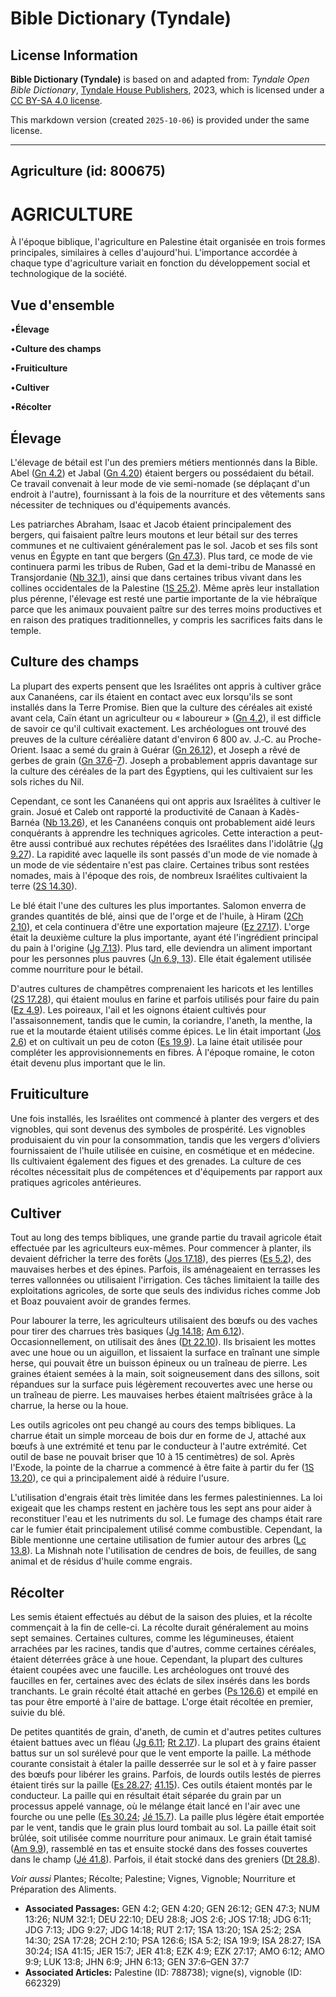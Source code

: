 # Bible Dictionary (Tyndale)

## License Information

**Bible Dictionary (Tyndale)** is based on and adapted from: _Tyndale Open Bible Dictionary_, [Tyndale House Publishers](https://tyndaleopenresources.com/), 2023, which is licensed under a [CC BY-SA 4.0 license](https://creativecommons.org/licenses/by-sa/4.0/legalcode.en).

This markdown version (created `2025-10-06`) is provided under the same license.



--------------------------------

## Agriculture (id: 800675)

AGRICULTURE
===========

À l'époque biblique, l'agriculture en Palestine était organisée en trois formes principales, similaires à celles d'aujourd'hui. L'importance accordée à chaque type d'agriculture variait en fonction du développement social et technologique de la société.

Vue d'ensemble
--------------

•**Élevage**

•**Culture des champs**

•**Fruiticulture**

•**Cultiver**

•**Récolter**

Élevage
-------

L'élevage de bétail est l'un des premiers métiers mentionnés dans la Bible. Abel ([Gn 4\.2](https://ref.ly/Gen4:2)) et Jabal ([Gn 4\.20](https://ref.ly/Gen4:20)) étaient bergers ou possédaient du bétail. Ce travail convenait à leur mode de vie semi\-nomade (se déplaçant d'un endroit à l'autre), fournissant à la fois de la nourriture et des vêtements sans nécessiter de techniques ou d'équipements avancés.

Les patriarches Abraham, Isaac et Jacob étaient principalement des bergers, qui faisaient paître leurs moutons et leur bétail sur des terres communes et ne cultivaient généralement pas le sol. Jacob et ses fils sont venus en Égypte en tant que bergers ([Gn 47\.3](https://ref.ly/Gen47:3)). Plus tard, ce mode de vie continuera parmi les tribus de Ruben, Gad et la demi\-tribu de Manassé en Transjordanie ([Nb 32\.1](https://ref.ly/Num32:1)), ainsi que dans certaines tribus vivant dans les collines occidentales de la Palestine ([1S 25\.2](https://ref.ly/1Sam25:2)). Même après leur installation plus pérenne, l'élevage est resté une partie importante de la vie hébraïque parce que les animaux pouvaient paître sur des terres moins productives et en raison des pratiques traditionnelles, y compris les sacrifices faits dans le temple.

Culture des champs
------------------

La plupart des experts pensent que les Israélites ont appris à cultiver grâce aux Cananéens, car ils étaient en contact avec eux lorsqu'ils se sont installés dans la Terre Promise. Bien que la culture des céréales ait existé avant cela, Caïn étant un agriculteur ou « laboureur » ([Gn 4\.2](https://ref.ly/Gen4:2)), il est difficle de savoir ce qu'il cultivait exactement. Les archéologues ont trouvé des preuves de la culture céréalière datant d'environ 6 800 av. J.‑C. au Proche\-Orient. Isaac a semé du grain à Guérar ([Gn 26\.12](https://ref.ly/Gen26:12)), et Joseph a rêvé de gerbes de grain ([Gn 37\.6](https://ref.ly/Gen37:6-Gen37:7)–[7](https://ref.ly/Gen37:6-Gen37:7)). Joseph a probablement appris davantage sur la culture des céréales de la part des Égyptiens, qui les cultivaient sur les sols riches du Nil.

Cependant, ce sont les Cananéens qui ont appris aux Israélites à cultiver le grain. Josué et Caleb ont rapporté la productivité de Canaan à Kadès\-Barnéa ([Nb 13\.26](https://ref.ly/Num13:26)), et les Cananéens conquis ont probablement aidé leurs conquérants à apprendre les techniques agricoles. Cette interaction a peut\-être aussi contribué aux rechutes répétées des Israélites dans l'idolâtrie ([Jg 9\.27](https://ref.ly/Judg9:27)). La rapidité avec laquelle ils sont passés d'un mode de vie nomade à un mode de vie sédentaire n'est pas claire. Certaines tribus sont restées nomades, mais à l'époque des rois, de nombreux Israélites cultivaient la terre ([2S 14\.30](https://ref.ly/2Sam14:30)).

Le blé était l'une des cultures les plus importantes. Salomon enverra de grandes quantités de blé, ainsi que de l'orge et de l'huile, à Hiram ([2Ch 2\.10](https://ref.ly/2Chr2:10)), et cela continuera d'être une exportation majeure ([Ez 27\.17](https://ref.ly/Ezek27:17)). L'orge était la deuxième culture la plus importante, ayant été l'ingrédient principal du pain à l'origine ([Jg 7\.13](https://ref.ly/Judg7:13)). Plus tard, elle deviendra un aliment important pour les personnes plus pauvres ([Jn 6\.9, 13](https://ref.ly/John6:9,John6:13)). Elle était également utilisée comme nourriture pour le bétail.

D'autres cultures de champêtres comprenaient les haricots et les lentilles ([2S 17\.28](https://ref.ly/2Sam17:28)), qui étaient moulus en farine et parfois utilisés pour faire du pain ([Ez 4\.9](https://ref.ly/Ezek4:9)). Les poireaux, l'ail et les oignons étaient cultivés pour l'assaisonnement, tandis que le cumin, la coriandre, l'aneth, la menthe, la rue et la moutarde étaient utilisés comme épices. Le lin était important ([Jos 2\.6](https://ref.ly/Josh2:6)) et on cultivait un peu de coton ([Es 19\.9](https://ref.ly/Isa19:9)). La laine était utilisée pour compléter les approvisionnements en fibres. À l'époque romaine, le coton était devenu plus important que le lin.

Fruiticulture
-------------

Une fois installés, les Israélites ont commencé à planter des vergers et des vignobles, qui sont devenus des symboles de prospérité. Les vignobles produisaient du vin pour la consommation, tandis que les vergers d'oliviers fournissaient de l'huile utilisée en cuisine, en cosmétique et en médecine. Ils cultivaient également des figues et des grenades. La culture de ces récoltes nécessitait plus de compétences et d'équipements par rapport aux pratiques agricoles antérieures.

Cultiver
--------

Tout au long des temps bibliques, une grande partie du travail agricole était effectuée par les agriculteurs eux\-mêmes. Pour commencer à planter, ils devaient défricher la terre des forêts ([Jos 17\.18](https://ref.ly/Josh17:18)), des pierres ([Es 5\.2](https://ref.ly/Isa5:2)), des mauvaises herbes et des épines. Parfois, ils aménageaient en terrasses les terres vallonnées ou utilisaient l'irrigation. Ces tâches limitaient la taille des exploitations agricoles, de sorte que seuls des individus riches comme Job et Boaz pouvaient avoir de grandes fermes.

Pour labourer la terre, les agriculteurs utilisaient des bœufs ou des vaches pour tirer des charrues très basiques ([Jg 14\.18](https://ref.ly/Judg14:18); [Am 6\.12](https://ref.ly/Amos6:12)). Occasionnellement, on utilisait des ânes ([Dt 22\.10](https://ref.ly/Deut22:10)). Ils brisaient les mottes avec une houe ou un aiguillon, et lissaient la surface en traînant une simple herse, qui pouvait être un buisson épineux ou un traîneau de pierre. Les graines étaient semées à la main, soit soigneusement dans des sillons, soit répandues sur la surface puis légèrement recouvertes avec une herse ou un traîneau de pierre. Les mauvaises herbes étaient maîtrisées grâce à la charrue, la herse ou la houe.

Les outils agricoles ont peu changé au cours des temps bibliques. La charrue était un simple morceau de bois dur en forme de J, attaché aux bœufs à une extrémité et tenu par le conducteur à l'autre extrémité. Cet outil de base ne pouvait briser que 10 à 15 centimètres) de sol. Après l'Exode, la pointe de la charrue a commencé à être faite à partir du fer ([1S 13\.20](https://ref.ly/1Sam13:20)), ce qui a principalement aidé à réduire l'usure.

L'utilisation d'engrais était très limitée dans les fermes palestiniennes. La loi exigeait que les champs restent en jachère tous les sept ans pour aider à reconstituer l'eau et les nutriments du sol. Le fumage des champs était rare car le fumier était principalement utilisé comme combustible. Cependant, la Bible mentionne une certaine utilisation de fumier autour des arbres ([Lc 13\.8](https://ref.ly/Luke13:8)). La Mishnah note l'utilisation de cendres de bois, de feuilles, de sang animal et de résidus d'huile comme engrais.

Récolter
--------

Les semis étaient effectués au début de la saison des pluies, et la récolte commençait à la fin de celle\-ci. La récolte durait généralement au moins sept semaines. Certaines cultures, comme les légumineuses, étaient arrachées par les racines, tandis que d'autres, comme certaines céréales, étaient déterrées grâce à une houe. Cependant, la plupart des cultures étaient coupées avec une faucille. Les archéologues ont trouvé des faucilles en fer, certaines avec des éclats de silex insérés dans les bords tranchants. Le grain récolté était attaché en gerbes ([Ps 126\.6](https://ref.ly/Ps126:6)) et empilé en tas pour être emporté à l'aire de battage. L'orge était récoltée en premier, suivie du blé.

De petites quantités de grain, d'aneth, de cumin et d'autres petites cultures étaient battues avec un fléau ([Jg 6\.11](https://ref.ly/Judg6:11); [Rt 2\.17](https://ref.ly/Ruth2:17)). La plupart des grains étaient battus sur un sol surélevé pour que le vent emporte la paille. La méthode courante consistait à étaler la paille desserrée sur le sol et à y faire passer des bœufs pour libérer les grains. Parfois, de lourds outils lestés de pierres étaient tirés sur la paille ([Es 28\.27](https://ref.ly/Isa28:27); [41\.15](https://ref.ly/Isa41:15)). Ces outils étaient montés par le conducteur. La paille qui en résultait était séparée du grain par un processus appelé vannage, où le mélange était lancé en l'air avec une fourche ou une pelle ([Es 30\.24](https://ref.ly/Isa30:24); [Jé 15\.7](https://ref.ly/Jer15:7)). La paille plus légère était emportée par le vent, tandis que le grain plus lourd tombait au sol. La paille était soit brûlée, soit utilisée comme nourriture pour animaux. Le grain était tamisé ([Am 9\.9](https://ref.ly/Amos9:9)), rassemblé en tas et ensuite stocké dans des fosses couvertes dans le champ ([Jé 41\.8](https://ref.ly/Jer41:8)). Parfois, il était stocké dans des greniers ([Dt 28\.8](https://ref.ly/Deut28:8)).

*Voir aussi* Plantes; Récolte; Palestine; Vignes, Vignoble; Nourriture et Préparation des Aliments.

* **Associated Passages:** GEN 4:2; GEN 4:20; GEN 26:12; GEN 47:3; NUM 13:26; NUM 32:1; DEU 22:10; DEU 28:8; JOS 2:6; JOS 17:18; JDG 6:11; JDG 7:13; JDG 9:27; JDG 14:18; RUT 2:17; 1SA 13:20; 1SA 25:2; 2SA 14:30; 2SA 17:28; 2CH 2:10; PSA 126:6; ISA 5:2; ISA 19:9; ISA 28:27; ISA 30:24; ISA 41:15; JER 15:7; JER 41:8; EZK 4:9; EZK 27:17; AMO 6:12; AMO 9:9; LUK 13:8; JHN 6:9; JHN 6:13; GEN 37:6–GEN 37:7
* **Associated Articles:** Palestine (ID: 788738); vigne(s), vignoble (ID: 662329)

